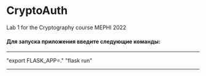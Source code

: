 # CryptoAuth
Lab 1 for the Cryptography course MEPHI 2022
#### Для запуска приложения введите следующие команды:
***
"export FLASK_APP=."
"flask run"
***
